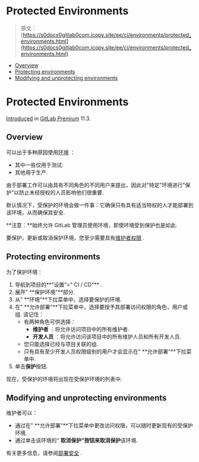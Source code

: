# Protected Environments

> 原文：[https://s0docs0gitlab0com.icopy.site/ee/ci/environments/protected_environments.html](https://s0docs0gitlab0com.icopy.site/ee/ci/environments/protected_environments.html)

*   [Overview](#overview)
*   [Protecting environments](#protecting-environments)
*   [Modifying and unprotecting environments](#modifying-and-unprotecting-environments)

# Protected Environments[](#protected-environments-premium "Permalink")

[Introduced](https://gitlab.com/gitlab-org/gitlab/-/merge_requests/6303) in [GitLab Premium](https://about.gitlab.com/pricing/) 11.3.

## Overview[](#overview "Permalink")

可以出于多种原因使用[环境](../environments/index.html) ：

*   其中一些仅用于测试.
*   其他用于生产.

由于部署工作可以由具有不同角色的不同用户来提出，因此对"特定"环境进行"保护"以防止未经授权的人员影响他们很重要.

默认情况下，受保护的环境会做一件事：它确保只有具有适当特权的人才能部署到该环境，从而确保其安全.

**注意：**始终允许 GitLab 管理员使用环境，即使环境受到保护也是如此.

要保护，更新或取消保护环境，您至少需要具有[维护者权限](../../user/permissions.html) .

## Protecting environments[](#protecting-environments "Permalink")

为了保护环境：

1.  导航到项目的**"设置">" CI / CD"** .
2.  展开" **保护环境"**部分.
3.  从" **环境"**下拉菜单中，选择要保护的环境.
4.  在" **允许部署"**下拉菜单中，选择要授予其部署访问权限的角色，用户或组. 请记住：
    *   有两种角色可供选择：
        *   **维护者** ：将允许访问项目中的所有维护者.
        *   **开发人员** ：将允许访问该项目中的所有维护人员和所有开发人员.
    *   您只能选择已经与项目关联的组.
    *   只有具有至少开发人员权限级别的用户才会显示在" **允许部署"**下拉菜单中.
5.  单击**保护**按钮.

现在，受保护的环境将出现在受保护环境的列表中.

## Modifying and unprotecting environments[](#modifying-and-unprotecting-environments "Permalink")

维护者可以：

*   通过在" **允许部署"**下拉菜单中更改访问权限，可以随时更新现有的受保护环境.
*   通过单击该环境的" **取消保护"**按钮来**取消保护**该环境.

有关更多信息，请参阅[部署安全](deployment_safety.html) .